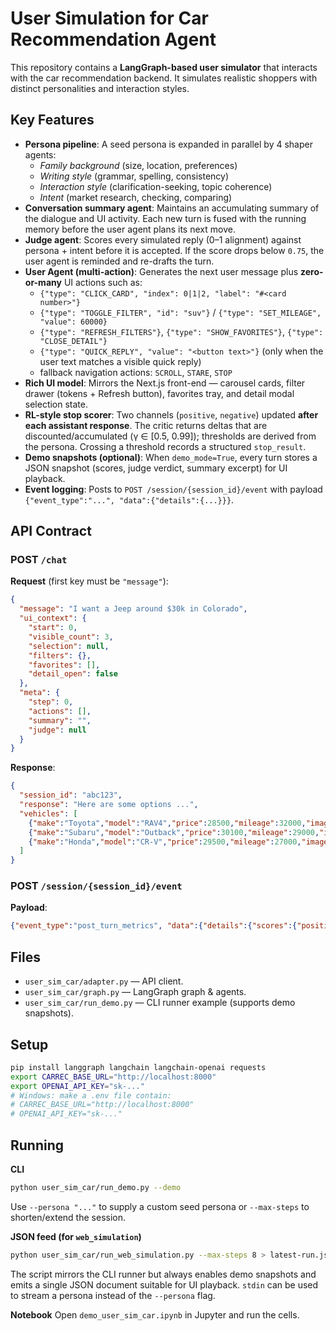 # User Simulation for Car Recommendation Agent

This repository contains a **LangGraph-based user simulator** that interacts with the car recommendation backend. It simulates realistic shoppers with distinct personalities and interaction styles.

## Key Features

- **Persona pipeline**: A seed persona is expanded in parallel by 4 shaper agents:
  - *Family background* (size, location, preferences)
  - *Writing style* (grammar, spelling, consistency)
  - *Interaction style* (clarification-seeking, topic coherence)
  - *Intent* (market research, checking, comparing)
- **Conversation summary agent**: Maintains an accumulating summary of the dialogue and UI activity. Each new turn is fused with the running memory before the user agent plans its next move.
- **Judge agent**: Scores every simulated reply (0–1 alignment) against persona + intent before it is accepted. If the score drops below `0.75`, the user agent is reminded and re-drafts the turn.
- **User Agent (multi-action)**: Generates the next user message plus **zero-or-many** UI actions such as:
  - `{"type": "CLICK_CARD", "index": 0|1|2, "label": "#<card number>"}`
  - `{"type": "TOGGLE_FILTER", "id": "suv"}` / `{"type": "SET_MILEAGE", "value": 60000}`
  - `{"type": "REFRESH_FILTERS"}`, `{"type": "SHOW_FAVORITES"}`, `{"type": "CLOSE_DETAIL"}`
  - `{"type": "QUICK_REPLY", "value": "<button text>"}` (only when the user text matches a visible quick reply)
  - fallback navigation actions: `SCROLL`, `STARE`, `STOP`
- **Rich UI model**: Mirrors the Next.js front-end — carousel cards, filter drawer (tokens + Refresh button), favorites tray, and detail modal selection state.
- **RL-style stop scorer**: Two channels (`positive`, `negative`) updated **after each assistant response**. The critic returns deltas that are discounted/accumulated (γ ∈ [0.5, 0.99]); thresholds are derived from the persona. Crossing a threshold records a structured `stop_result`.
- **Demo snapshots (optional)**: When `demo_mode=True`, every turn stores a JSON snapshot (scores, judge verdict, summary excerpt) for UI playback.
- **Event logging**: Posts to `POST /session/{session_id}/event` with payload `{"event_type":"...", "data":{"details":{...}}}`.

## API Contract

### POST `/chat`

**Request** (first key must be `"message"`):

```json
{
  "message": "I want a Jeep around $30k in Colorado",
  "ui_context": {
    "start": 0,
    "visible_count": 3,
    "selection": null,
    "filters": {},
    "favorites": [],
    "detail_open": false
  },
  "meta": {
    "step": 0,
    "actions": [],
    "summary": "",
    "judge": null
  }
}
```

**Response**:

```json
{
  "session_id": "abc123",
  "response": "Here are some options ...",
  "vehicles": [
    {"make":"Toyota","model":"RAV4","price":28500,"mileage":32000,"image_url":"..."},
    {"make":"Subaru","model":"Outback","price":30100,"mileage":29000,"image_url":"..."},
    {"make":"Honda","model":"CR-V","price":29500,"mileage":27000,"image_url":"..."}
  ]
}
```

### POST `/session/{session_id}/event`

**Payload**:

```json
{"event_type":"post_turn_metrics", "data":{"details":{"scores":{"positive":0.41,"negative":0.18}, "step":3}}}
```

## Files

- `user_sim_car/adapter.py` — API client.
- `user_sim_car/graph.py` — LangGraph graph & agents.
- `user_sim_car/run_demo.py` — CLI runner example (supports demo snapshots).

## Setup

```bash
pip install langgraph langchain langchain-openai requests
export CARREC_BASE_URL="http://localhost:8000"
export OPENAI_API_KEY="sk-..."
# Windows: make a .env file contain:
# CARREC_BASE_URL="http://localhost:8000"
# OPENAI_API_KEY="sk-..."
```

## Running

**CLI**
```bash
python user_sim_car/run_demo.py --demo
```

Use `--persona "..."` to supply a custom seed persona or `--max-steps` to shorten/extend the session.

**JSON feed (for `web_simulation`)**
```bash
python user_sim_car/run_web_simulation.py --max-steps 8 > latest-run.json
```

The script mirrors the CLI runner but always enables demo snapshots and emits a
single JSON document suitable for UI playback. `stdin` can be used to stream a
persona instead of the `--persona` flag.

**Notebook**
Open `demo_user_sim_car.ipynb` in Jupyter and run the cells.
